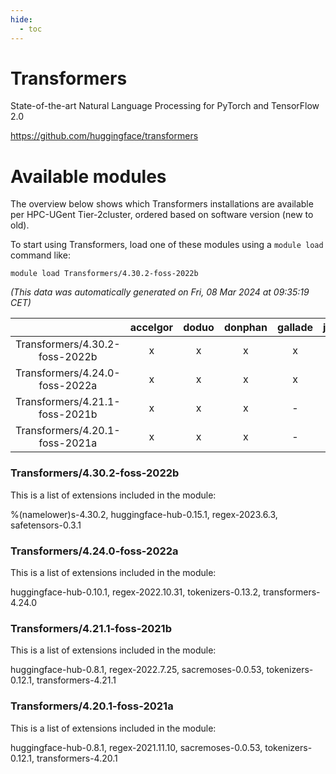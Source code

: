 ```yaml
---
hide:
  - toc
---
```


Transformers
============


State-of-the-art Natural Language Processing for PyTorch and TensorFlow 2.0

https://github.com/huggingface/transformers
# Available modules


The overview below shows which Transformers installations are available per HPC-UGent Tier-2cluster, ordered based on software version (new to old).

To start using Transformers, load one of these modules using a `module load` command like:

```shell
module load Transformers/4.30.2-foss-2022b
```

*(This data was automatically generated on Fri, 08 Mar 2024 at 09:35:19 CET)*  

| |accelgor|doduo|donphan|gallade|joltik|skitty|
| :---: | :---: | :---: | :---: | :---: | :---: | :---: |
|Transformers/4.30.2-foss-2022b|x|x|x|x|x|x|
|Transformers/4.24.0-foss-2022a|x|x|x|x|x|x|
|Transformers/4.21.1-foss-2021b|x|x|x|-|x|x|
|Transformers/4.20.1-foss-2021a|x|x|x|-|x|x|


### Transformers/4.30.2-foss-2022b

This is a list of extensions included in the module:

%(namelower)s-4.30.2, huggingface-hub-0.15.1, regex-2023.6.3, safetensors-0.3.1

### Transformers/4.24.0-foss-2022a

This is a list of extensions included in the module:

huggingface-hub-0.10.1, regex-2022.10.31, tokenizers-0.13.2, transformers-4.24.0

### Transformers/4.21.1-foss-2021b

This is a list of extensions included in the module:

huggingface-hub-0.8.1, regex-2022.7.25, sacremoses-0.0.53, tokenizers-0.12.1, transformers-4.21.1

### Transformers/4.20.1-foss-2021a

This is a list of extensions included in the module:

huggingface-hub-0.8.1, regex-2021.11.10, sacremoses-0.0.53, tokenizers-0.12.1, transformers-4.20.1